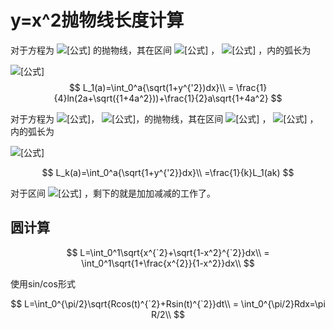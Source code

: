 # y=x^2抛物线长度计算

对于方程为 ![[公式]](https://www.zhihu.com/equation?tex=y+%3D+x%5E2) 的抛物线，其在区间 ![[公式]](https://www.zhihu.com/equation?tex=%5B0%2C+a%5D) ， ![[公式]](https://www.zhihu.com/equation?tex=a+%3E+0) ，内的弧长为

![[公式]](https://www.zhihu.com/equation?tex=%5Cbegin%7Balign%7D+++++L_1+%5Cleft%28+a+%5Cright%29+%26%3D+%5Cint_0%5Ea+%5Csqrt%7B1+%2B+%5Cleft%28+y%5E%5Cprime+%5Cright%29%5E2%7D+%5C%2C+%7B%5Crm%7Bd%7D%7D+x+%5C%5C+++++%26%3D+%5Cint_0%5Ea+%5Csqrt%7B1+%2B+4+x%5E2%7D+%5C%2C+%7B%5Crm%7Bd%7D%7D+x+%5C%5C+++++%26%5Cxlongequal%5B%7B%5Crm%7Bd%7D%7Dx+%3D+%5Cfrac%7B1%7D%7B2%7D%7B%5Crm%7Bsec%7D%7D%5E2+u%5D%7Bx+%3D+%5Cfrac%7B1%7D%7B2%7D%7B%5Crm%7Btan%7D%7D+u%7D+%5Cint_0%5E%7B%7B%5Crm%7Barctan%7D%7D+2a%7D+%5Cdfrac%7B%7B%5Crm%7Bd%7D%7D+u%7D%7B%7B%5Crm%7Bcos%7D%7D%5E3+u%7D+%5C%5C+++++%26%3D+%5Cdfrac%7B1%7D%7B4%7D+%7B%5Crm%7Bln%7D%7D+%5Cleft%28+2+a+%2B+%5Csqrt%7B1+%2B+4+a%5E2%7D+%5Cright%29+%2B+%5Cdfrac%7B1%7D%7B2%7D+a+%5Csqrt%7B1+%2B+4+a%5E2%7D+%5Cend%7Balign%7D)
$$
L_1(a)=\int_0^a{\sqrt(1+y^{'2})dx}\\
= \frac{1}{4}ln(2a+\sqrt({1+4a^2}))+\frac{1}{2}a\sqrt{1+4a^2}
$$




对于方程为 ![[公式]](https://www.zhihu.com/equation?tex=y+%3D+k+x%5E2)， ![[公式]](https://www.zhihu.com/equation?tex=k+%5Cneq+0)，的抛物线，其在区间 ![[公式]](https://www.zhihu.com/equation?tex=%5B0%2C+a%5D) ， ![[公式]](https://www.zhihu.com/equation?tex=a+%3E+0) ，内的弧长为

![[公式]](https://www.zhihu.com/equation?tex=%5Cbegin%7Balign%7D+++++L_k+%5Cleft%28+a+%5Cright%29+%26%3D+%5Cint_0%5Ea+%5Csqrt%7B1+%2B+%5Cleft%28+y%5E%5Cprime+%5Cright%29%5E2%7D+%5C%2C+%7B%5Crm%7Bd%7D%7D+x+%5C%5C+++++%26%3D+%5Cint_0%5Ea+%5Csqrt%7B1+%2B+4+k%5E2+x%5E2%7D+%5C%2C+%7B%5Crm%7Bd%7D%7D+x+%5C%5C+++++%26%3D+%5Cdfrac%7B1%7D%7Bk%7D+%5Cint_0%5Ea+%5Csqrt%7B1+%2B+4+k%5E2+x%5E2%7D+%5C%2C+%7B%5Crm%7Bd%7D%7D+%5Cleft%28+k+x+%5Cright%29+%5C%5C+++++%26%3D+%5Cdfrac%7B1%7D%7Bk%7D+%5Cint_0%5E%7Ba+k%7D+%5Csqrt%7B1+%2B+4+u%5E2%7D+%5C%2C+%7B%5Crm%7Bd%7D%7D+u+%5C%5C+++++%26%3D+%5Cdfrac%7B1%7D%7Bk%7D+L_1+%5Cleft%28+a+k+%5Cright%29+%5Cend%7Balign%7D)


$$
L_k(a)=\int_0^a{\sqrt{1+y^{'2}}dx}\\
=\frac{1}{k}L_1(ak)
$$




对于区间 ![[公式]](https://www.zhihu.com/equation?tex=%5Ba%2C+b%5D) ，剩下的就是加加减减的工作了。



## 圆计算

$$
L=\int_0^1\sqrt{x^{`2}+\sqrt{1-x^2}^{`2}}dx\\
= \int_0^1\sqrt{1+\frac{x^{2}}{1-x^2}}dx\\
$$



使用sin/cos形式


$$
L=\int_0^{\pi/2}\sqrt{Rcos(t)^{`2}+Rsin(t)^{`2}}dt\\
= \int_0^{\pi/2}Rdx=\pi R/2\\
$$
